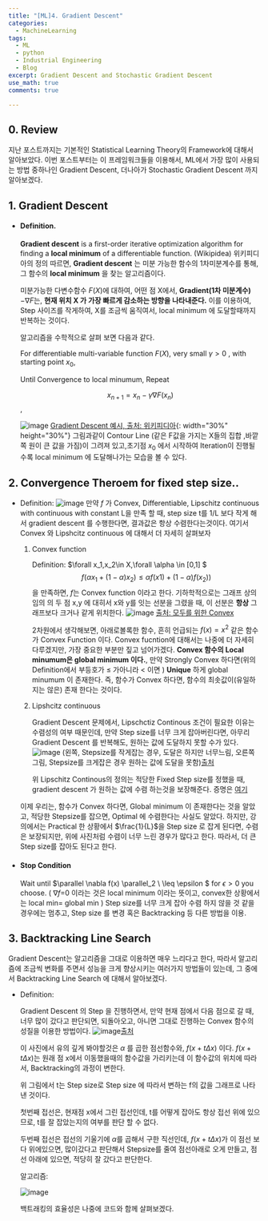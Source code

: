 ```yaml
---
title: "[ML]4. Gradient Descent"
categories:
  - MachineLearning
tags:
  - ML
  - python
  - Industrial Engineering
  - Blog
excerpt: Gradient Descent and Stochastic Gradient Descent
use_math: true
comments: true

---
```

## 0. Review
지난 포스트까지는 기본적인 Statistical Learning Theory의 Framework에 대해서 알아보았다. 이번 포스트부터는 이 프레임워크들을 이용해서,  ML에서 가장 많이 사용되는 방법 중하나인 Gradient Descent, 더나아가 Stochastic Gradient Descent 까지 알아보겠다.

## 1. Gradient Descent

- #### Definition.
    __Gradient descent__ is a first-order iterative optimization algorithm for finding a __local minimum__ of a differentiable function. (Wikipidea)
    위키피디아의 정의 따르면, __Gradient descent__ 는 미분 가능한 함수의 1차미분계수를 통해, 그 함수의 __local minimum__ 을 찾는 알고리즘이다.


    미분가능한 다변수함수 $F(X)$에 대하여, 어떤 점 X에서,  __Gradient(1차 미분계수)__ $-\nabla F$는, __현재 위치 X 가 가장 빠르게 감소하는 방향을 나타내준다.__ 이를 이용하여, Step 사이즈를 작게하여, X를 조금씩 움직여서, local minimum 에 도달할때까지 반복하는 것이다. 




    알고리즘을 수학적으로 살펴 보면 다음과 같다.
    


  
    For differentiable multi-variable function $F(X)$, very small $\gamma>0$ , with starting point $x_0$, 

    Until Convergence to local minumum, Repeat

    $$ x_{n+1}= x_n-\gamma \nabla F(x_n) $$ 
    ,


    ![image](https://user-images.githubusercontent.com/75593825/130398636-bee6cddf-0d78-4c93-b645-9dc9b6556228.png)
    [Gradient Descent 예시, 출처: 위키피디아](https://en.wikipedia.org/wiki/Gradient_descent){: width="30%" height="30%"}
    그림과같이 Contour Line  (같은 F값을 가지는 X들의 집합 ,바깥쪽 원이 큰 값을 가짐)이 그려져 있고,초기점 $x_0$ 에서 시작하여 Iteration이 진행될수록 local minimum 에 도달해나가는 모습을 볼 수 있다.

## 2. Convergence Theroem for fixed step size..

- Definition:
  ![image](https://user-images.githubusercontent.com/75593825/132162353-7e9b4f3f-10a2-40f1-8a9e-8d92a6e4a502.png)
  만약 $f$ 가 Convex, Differentiable, Lipschitz continuous with continuous with constant L을 만족 할 때, step size t를 1/L 보다 작게 해서 gradient descent 를 수행한다면, 결과값은 항상 수렴한다는것이다. 여기서 Convex 와 Lipshcitz continuous 에 대해서 더 자세히 살펴보자

  1. Convex function

      Definition:    $\forall x_1,x_2\in X,\forall \alpha \in [0,1] $
      $$ f(\alpha x_1+(1−\alpha )x_2)≤\alpha f(x1)+(1−\alpha)f(x_2)) $$
      을 만족하면, $f$는 Convex function 이라고 한다. 기하학적으로는 그래프 상의 임의 의 두 점 x,y 에 대히서 x와 y를 잇는 선분을 그렸을 때,  이 선분은 __항상__ 그래프보다 크거나 같게 위치한다.
      ![image](https://user-images.githubusercontent.com/75593825/132164231-e4c316c7-a00a-4c0a-a112-eb4a6eb2088b.png) 
      [출처: 모두를 위한 Convex ](https://wikidocs.net/17206)



      2차원에서 생각해보면, 아래로볼록한 함수, 흔히 언급되는 $f(x)=x^2$ 같은 함수가 Convex Function 이다. Convex fucntion에 대해서는 나중에 더 자세히 다루겠지만, 가장 중요한 부분만 짚고 넘어가겠다. 
      __Convex 함수의 Local minumum은  global minimum 이다.__, 만약 Strongly Convex 하다면(위의 Definition에서 부등호가 $\leq$ 가아니라 $<$ 이면 ) __Unique__ 하게 global minumum 이 존재한다.
      즉, 함수가 Convex 하다면, 함수의 최솟값이(유일하지는 않은) 존재 한다는 것이다. 

  2. Lipshcitz continuous 
      
      Gradient Descent 문제에서, Lipschctiz Continous 조건이 필요한 이유는 수렴성의 여부 때문인데, 만약 Step size를 너무 크게 잡아버린다면, 아무리 Gradient Descent 를 반복해도, 원하는 값에 도달하지 못할 수가 있다. 
      ![image](https://user-images.githubusercontent.com/75593825/132165076-bf7fda6c-f6d8-43ea-9bb0-e50ff45e4de4.png)
      (왼쪽, Stepsize를 작게잡는 경우, 도달은 하지만 너무느림, 오른쪽그림, Stepsize를 크게잡은 경우 원하는 값에 도달을 못함)[출처](http://users.ece.utexas.edu/~cmcaram/EE381V_2012F/Lecture_4_Scribe_Notes.final.pdf)
      
      위 Lipschitz Continous의 정의는  적당한 Fixed Step size를 정했을 때, gradient descent 가 원하는 값에 수렴 하는것을 보장해준다. 증명은 [여기](http://users.ece.utexas.edu/~cmcaram/EE381V_2012F/Lecture_4_Scribe_Notes.final.pdf)

  이제 우리는, 함수가 Convex 하다면, Global minimum 이 존재한다는 것을 알았고, 적당한 Stepsize를 잡으면, Optimal 에 수렴한다는 사실도 알았다. 
  하지만, 강의에서는 Practical 한 상황에서  $\frac{1}{L}$을 Step size 로 잡게 된다면, 수렴은 보장되지만, 위에 사진처럼 수렴이 너무 느린 경우가 많다고 한다. 따라서, 더 큰 Step size를 잡아도 된다고 한다.  

- #### Stop Condition

  Wait until $\parallel \nabla f(x) \parallel_2 \ \leq \epsilon	$  for $\epsilon>0$ you choose. ( $\nabla f$=0 이라는 것은 local minimum 이라는 뜻이고, convex한 상황에서는 local min= global min 
  )	
  Step size를 너무 크게 잡아 수렴 하지 않을 것 같을 경우에는 멈추고, Step size 를 변경 혹은 Backtracking 등 다른 방법을 이용.

## 3.  Backtracking Line Search
  
  Gradient Descent는 알고리즘을 그대로 이용하면 매우 느리다고 한다, 따라서 알고리즘에 조금씩 변화를 주면서 성능을 크게 향상시키는 여러가지 방법들이 있는데, 그 중에서 Backtracking Line Search 에 대해서 알아보겠다. 

 -  Definition:

    Gradient Descent 의 Step 을 진행하면서, 만약 현재 점에서 다음 점으로 갈 때, 너무 많이 갔다고 판단되면, 되돌아오고, 아니면 그대로 진행하는 Convex 함수의 성질을 이용한 방법이다. 
    ![image](https://user-images.githubusercontent.com/75593825/132169207-582ab76e-548c-4c9c-b51f-cfcf483b12df.png)[출처](https://wikidocs.net/18184)

    이 사진에서 유의 깊게 봐야할것은 $\alpha$ 를 곱한 점선함수와, $f(x+t\Delta x)$ 이다. $f(x+t\Delta x)$는 원래 점 x에서 이동했을때의 함수값을 가리키는데 이 함수값의 위치에 따라서, Backtracking의 과정이 변한다. 

    위 그림에서 t는 Step size로 Step size 에 따라서 변하는 f의 값을 그래프로 나타낸 것이다. 

    첫번째 접선은, 현재점 x에서 그린 접선인데, t를 어떻게 잡아도 항상 접선 위에 있으므로, t를 잘 잡았는지의 여부를 판단 할 수 없다. 

    두번째 접선은 접선의 기울기에 $\alpha$를 곱해서 구한 직선인데,  $f(x+t\Delta x)$가 이 점선 보다 위에있으면, 많이갔다고 판단해서 Stepsize를 줄여 점선아래로 오게 만들고, 점선 아래에 있으면, 적당히 잘 갔다고 판단한다.

    알고리즘:

    ![image](https://user-images.githubusercontent.com/75593825/132172606-51e2c312-d4bf-483e-ad64-f30177ad2e54.png)

    백트래킹의 효율성은 나중에 코드와 함께 살펴보겠다.



  



    
 